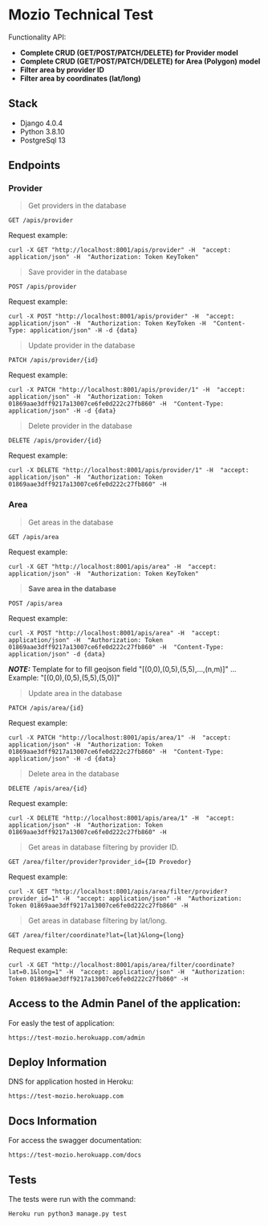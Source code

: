 # Mozio Technical Test 

Functionality API:
- **Complete CRUD (GET/POST/PATCH/DELETE) for Provider model**
- **Complete CRUD (GET/POST/PATCH/DELETE) for Area (Polygon) model** 
- **Filter area by provider ID**
- **Filter area by coordinates (lat/long)**

## Stack

 - Django 4.0.4
 - Python 3.8.10
 - PostgreSql 13

## Endpoints 

### Provider

> Get providers in the database

```plaintext
GET /apis/provider
```

Request example:

```shell
curl -X GET "http://localhost:8001/apis/provider" -H  "accept: application/json" -H  "Authorization: Token KeyToken"
```

> Save provider in the database

```plaintext
POST /apis/provider
```

Request example:

```shell
curl -X POST "http://localhost:8001/apis/provider" -H  "accept: application/json" -H  "Authorization: Token KeyToken -H  "Content-Type: application/json" -H -d {data}
```

> Update provider in the database

```plaintext
PATCH /apis/provider/{id}
```

Request example:

```shell
curl -X PATCH "http://localhost:8001/apis/provider/1" -H  "accept: application/json" -H  "Authorization: Token 01869aae3dff9217a13007ce6fe0d222c27fb860" -H  "Content-Type: application/json" -H -d {data}
```

> Delete provider in the database

```plaintext
DELETE /apis/provider/{id}
```

Request example:

```shell
curl -X DELETE "http://localhost:8001/apis/provider/1" -H  "accept: application/json" -H  "Authorization: Token 01869aae3dff9217a13007ce6fe0d222c27fb860" -H
```

### Area

> Get areas in the database

```plaintext
GET /apis/area
```

Request example:

```shell
curl -X GET "http://localhost:8001/apis/area" -H  "accept: application/json" -H  "Authorization: Token KeyToken"
```

> **Save area in the database**

```plaintext
POST /apis/area
```

Request example:

```shell
curl -X POST "http://localhost:8001/apis/area" -H  "accept: application/json" -H  "Authorization: Token 01869aae3dff9217a13007ce6fe0d222c27fb860" -H  "Content-Type: application/json" -d {data}
```
 **_NOTE:_** Template for to fill geojson field "[(0,0),(0,5),(5,5),...,(n,m)]" ...
 Example: "[(0,0),(0,5),(5,5),(5,0)]" 

> Update area in the database

```plaintext
PATCH /apis/area/{id}
```

Request example:

```shell
curl -X PATCH "http://localhost:8001/apis/area/1" -H  "accept: application/json" -H  "Authorization: Token 01869aae3dff9217a13007ce6fe0d222c27fb860" -H  "Content-Type: application/json" -H -d {data}
```

> Delete area in the database

```plaintext
DELETE /apis/area/{id}
```

Request example:

```shell
curl -X DELETE "http://localhost:8001/apis/area/1" -H  "accept: application/json" -H  "Authorization: Token 01869aae3dff9217a13007ce6fe0d222c27fb860" -H
```

> Get areas in database filtering by provider ID.

```plaintext
GET /area/filter/provider?provider_id={ID Provedor}
```

Request example:

```shell
curl -X GET "http://localhost:8001/apis/area/filter/provider?provider_id=1" -H  "accept: application/json" -H  "Authorization: Token 01869aae3dff9217a13007ce6fe0d222c27fb860" -H
```

> Get areas in database filtering by lat/long.

```plaintext
GET /area/filter/coordinate?lat={lat}&long={long}
```

Request example:

```shell
curl -X GET "http://localhost:8001/apis/area/filter/coordinate?lat=0.1&long=1" -H  "accept: application/json" -H  "Authorization: Token 01869aae3dff9217a13007ce6fe0d222c27fb860" -H 
```

## Access to the Admin Panel of the application:

For easly the test of application:

```
https://test-mozio.herokuapp.com/admin
```

## Deploy Information

DNS for application hosted in Heroku:

```
https://test-mozio.herokuapp.com
```

## Docs Information

For access the swagger documentation:

```
https://test-mozio.herokuapp.com/docs
```

## Tests

The tests were run with the command:
```
Heroku run python3 manage.py test
```
